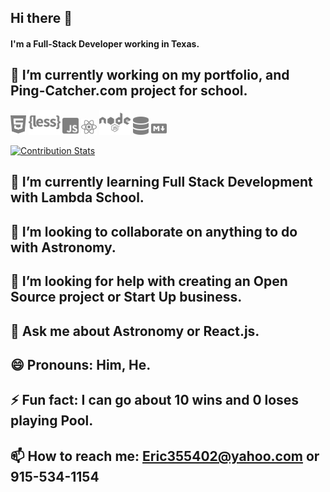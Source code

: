 ## Hi there 👋
#### I'm a Full-Stack Developer working in Texas.

## 🔭 I’m currently working on my portfolio, and Ping-Catcher.com project for school.

<p float=center>
<img src="./html5-brands.svg" width=5%  > 
<img src="./less-brands.svg" width=10% >
<img src="./js-square-brands.svg" width=5% >
<img src="./react-brands.svg" width=5% >
<img src="./node-brands.svg" width=10% >
<img src="./database-solid.svg" width=5% >
<img src="./markdown-brands.svg" width=5% >
</p>

[![Contribution Stats](https://github-contribution-stats.vercel.app/api/?username=eric-santos)](https://github.com/eric-santos/github-contribution-stats/)


## 🌱 I’m currently learning Full Stack Development with Lambda School.

## 👯 I’m looking to collaborate on anything to do with Astronomy.

## 🤔 I’m looking for help with creating an Open Source project or Start Up business.

## 💬 Ask me about Astronomy or React.js.

## 😄 Pronouns: Him, He.

## ⚡ Fun fact: I can go about 10 wins and 0 loses playing Pool.

## 📫 How to reach me: Eric355402@yahoo.com or 915-534-1154

<!--
**eric-santos/eric-santos** is a ✨ _special_ ✨ repository because its `README.md` (this file) appears on your GitHub profile.
